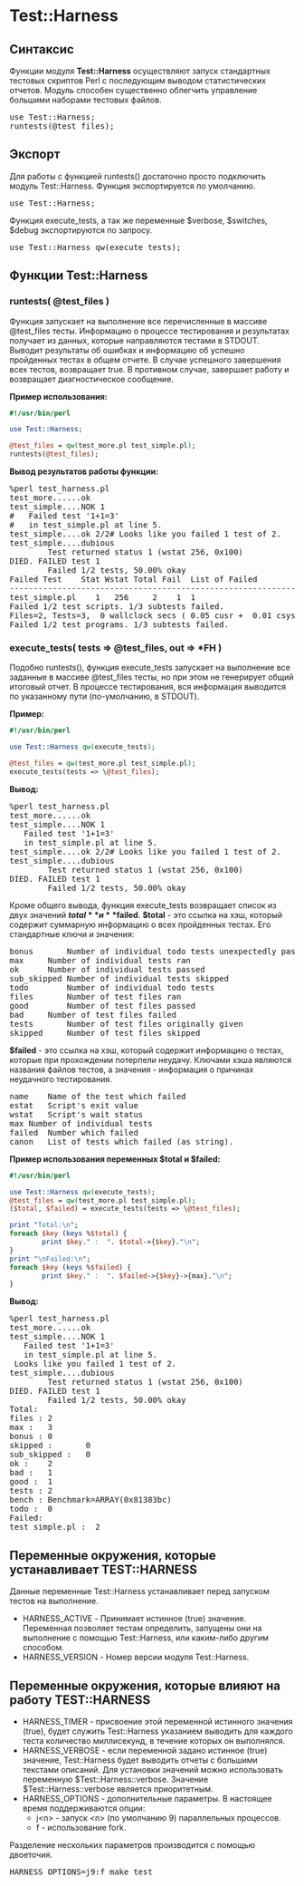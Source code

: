 ﻿# Test::Harness

## Синтаксис

Функции модуля **Test::Harness** осуществляют запуск стандартных тестовых скриптов Perl с последующим выводом статистических отчетов. Модуль способен существенно облегчить управление большими наборами тестовых файлов.

<pre>
use Test::Harness;
runtests(@test_files);
</pre>

## Экспорт

Для работы с функцией runtests() достаточно просто подключить модуль Test::Harness. Функция экспортируется по умолчанию.

<pre>use Test::Harness;</pre>

Функция execute_tests, а так же переменные $verbose, $switches, $debug экспортируются по запросу.

<pre>use Test::Harness qw(execute_tests);</pre>


## Функции Test::Harness

### runtests( @test_files )

Функция запускает на выполнение все перечисленные в массиве @test_files тесты. Информацию о процессе тестирования и результатах получает из данных, которые направляются тестами в STDOUT. Выводит результаты об ошибках и информацию об успешно пройденных тестах в общем отчете. В случае успешного завершения всех тестов, возвращает true. В противном случае, завершает работу и возвращает диагностическое сообщение.

**Пример использования:**

```perl
#!/usr/bin/perl

use Test::Harness;

@test_files = qw(test_more.pl test_simple.pl);
runtests(@test_files);
```

**Вывод результатов работы функции:**

<pre>
%perl test_harness.pl
test_more......ok
test_simple....NOK 1
#   Failed test '1+1=3'
#   in test_simple.pl at line 5.
test_simple....ok 2/2# Looks like you failed 1 test of 2.
test_simple....dubious
        Test returned status 1 (wstat 256, 0x100)
DIED. FAILED test 1
        Failed 1/2 tests, 50.00% okay
Failed Test    Stat Wstat Total Fail  List of Failed
-------------------------------------------------------------------------------
test_simple.pl    1   256     2    1  1
Failed 1/2 test scripts. 1/3 subtests failed.
Files=2, Tests=3,  0 wallclock secs ( 0.05 cusr +  0.01 csys =  0.06 CPU)
Failed 1/2 test programs. 1/3 subtests failed.
</pre>


### execute_tests( tests =&gt; \@test_files, out =&gt; \*FH )

Подобно runtests(), функция execute_tests запускает на выполнение все заданные в массиве @test_files тесты, но при этом не генерирует общий итоговый отчет. В процессе тестирования, вся информация выводится по указанному пути (по-умолчанию, в STDOUT).

**Пример:**

```perl
#!/usr/bin/perl

use Test::Harness qw(execute_tests);

@test_files = qw(test_more.pl test_simple.pl);
execute_tests(tests => \@test_files);
```

**Вывод:**

<pre>
%perl test_harness.pl
test_more......ok
test_simple....NOK 1
   Failed test '1+1=3'
   in test_simple.pl at line 5.
test_simple....ok 2/2# Looks like you failed 1 test of 2.
test_simple....dubious
        Test returned status 1 (wstat 256, 0x100)
DIED. FAILED test 1
        Failed 1/2 tests, 50.00% okay
</pre>

Кроме общего вывода, функция execute_tests возвращает список из двух значений **$total** и **$failed**. **$total** - это
ссылка на хэш, который содержит суммарную информацию о всех пройденных тестах. Его стандартные ключи и значения:

<pre>
bonus		Number of individual todo tests unexpectedly passed
max		Number of individual tests ran
ok		Number of individual tests passed
sub_skipped	Number of individual tests skipped
todo		Number of individual todo tests
files		Number of test files ran
good		Number of test files passed
bad		Number of test files failed
tests		Number of test files originally given
skipped		Number of test files skipped
</pre>

**$failed** - это ссылка на хэш, который содержит информацию о тестах, которые при прохождении потерпели неудачу.
Ключами хэша являются названия файлов тестов, а значения - информация о причинах неудачного тестирования.

<pre>
name	Name of the test which failed
estat	Script's exit value
wstat	Script's wait status
max	Number of individual tests
failed	Number which failed
canon	List of tests which failed (as string).
</pre>

**Пример использования переменных $total и $failed:**

```perl
#!/usr/bin/perl

use Test::Harness qw(execute_tests);
@test_files = qw(test_more.pl test_simple.pl);
($total, $failed) = execute_tests(tests => \@test_files);

print "Total:\n";
foreach $key (keys %$total) {
        print $key." :  ". $total->{$key}."\n";
}
print "\nFailed:\n";
foreach $key (keys %$failed) {
        print $key." :  ". $failed->{$key}->{max}."\n";
}
```

**Вывод:**
<pre>
%perl test_harness.pl
test_more......ok
test_simple....NOK 1
   Failed test '1+1=3'
   in test_simple.pl at line 5.
 Looks like you failed 1 test of 2.
test_simple....dubious
        Test returned status 1 (wstat 256, 0x100)
DIED. FAILED test 1
        Failed 1/2 tests, 50.00% okay
Total:
files : 2
max :   3
bonus : 0
skipped :       0
sub_skipped :   0
ok :    2
bad :   1
good :  1
tests : 2
bench : Benchmark=ARRAY(0x81383bc)
todo :  0
Failed:
test_simple.pl :  2
</pre>

## Переменные окружения, которые устанавливает TEST::HARNESS

Данные переменные Test::Harness устанавливает перед запуском тестов на выполнение.
<ul>
<li>HARNESS_ACTIVE - Принимает истинное (true) значение. Переменная позволяет тестам определить, запущены они на выполнение с помощью Test::Harness, или каким-либо другим способом.</li>
<li>HARNESS_VERSION - Номер версии модуля Test::Harness.</li>
</ul>

## Переменные окружения, которые влияют на работу TEST::HARNESS

<ul>
<li>HARNESS_TIMER - присвоение этой переменной истинного значения (true), будет служить Test::Harness указанием выводить для каждого теста количество миллисекунд, в течение которых он выполнялся.</li>
<li>HARNESS_VERBOSE - если переменной задано истинное (true) значение, Test::Harness будет выводить отчеты с большими текстами описаний. Для установки значений можно использовать переменную $Test::Harness::verbose. Значение $Test::Harness::verbose является приоритетным.</li>
<li>HARNESS_OPTIONS - дополнительные параметры. В настоящее время поддерживаются опции:
<ul>
 	<li>j&lt;n&gt; - запуск &lt;n&gt; (по умолчанию 9) параллельных процессов.</li>
 	<li>f - использование fork.</li>
</ul>
</li>
</ul>

Разделение нескольких параметров производится с помощью двоеточия.
<pre>HARNESS_OPTIONS=j9:f make test</pre>

